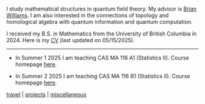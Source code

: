 I study mathematical structures in quantum field theory.  My advisor is [Brian Williams](https://brianrwilliams.github.io/).   I am also interested in the connections of topology and homological algebra  with quantum information and quantum computation. 

I received my B.S. in Mathematics from the University of British Columbia in 2024.  Here is my [CV](link) (last updated on 05/15/2025).

---

- In Summer 1 2025 I am teaching CAS MA 116 A1 (Statistics II).  Course homepage [here](/courses/25s1ma116/). 

- In Summer 2 2025 I am teaching CAS MA 116 B1 (Statistics II).  Course homepage [here](link). 

<!---
![image](link)
--->

  <footer>
    <div class="footer-links">
      <a href="/travel">travel</a> |
      <a href="/projects">projects</a> |
      <a href="/misc">miscellaneous</a>
    </div>
  </footer>
